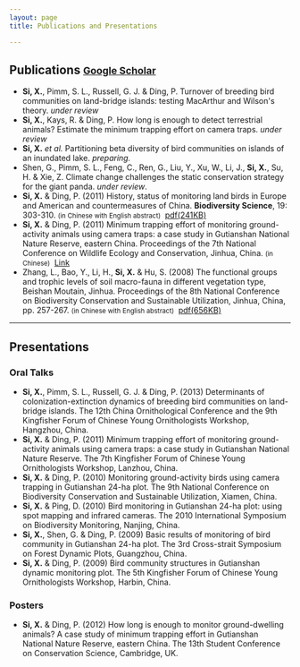 ```yaml
---
layout: page
title: Publications and Presentations

---
```



## Publications <small>[**Google Scholar**](http://scholar.google.com/citations?user=wI1qfPsAAAAJ&hl=en)</small> 


-   **Si, X.**, Pimm, S. L., Russell, G. J. & Ding, P. Turnover of breeding bird communities on land-bridge islands: testing MacArthur and Wilson's theory. *under review*
-   **Si, X.**, Kays, R. & Ding, P. How long is enough to detect terrestrial animals? Estimate the minimum trapping effort on camera traps. *under review*
-   **Si, X.** *et al.* Partitioning beta diversity of bird communities on islands of an inundated lake. *preparing.*
-   Shen, G., Pimm, S. L., Feng, C., Ren, G., Liu, Y., Xu, W., Li, J., **Si, X.**, Su, H. & Xie, Z. Climate change challenges the static conservation strategy for the giant panda. *under review*.
-   **Si, X.** & Ding, P. (2011) History, status of monitoring land birds in Europe and American and countermeasures of China. **Biodiversity Science**, 19: 303-310. <small>(in Chinese with English abstract)</small>  [pdf(241KB)](http://sixf.org/files/articles/Si-Ding-2011.pdf)
-   **Si, X.** & Ding, P. (2011) Minimum trapping effort of monitoring ground-activity animals using camera traps: a case study in Gutianshan National Nature Reserve, eastern China. Proceedings of the 7th National Conference on Wildlife Ecology and Conservation, Jinhua, China. <small>(in Chinese)</small>  [Link](http://cpfd.cnki.com.cn/Article/CPFDTOTAL-ZWRQ201110002152.htm)
-   Zhang, L., Bao, Y., Li, H., **Si, X.** & Hu, S. (2008) The functional groups and trophic levels of soil macro-fauna in different vegetation type, Beishan Moutain, Jinhua. Proceedings of the 8th National Conference on Biodiversity Conservation and Sustainable Utilization, Jinhua, China, pp. 257-267. <small>(in Chinese with English abstract)</small>  [pdf(656KB)](http://sixf.org/files/articles/Zhang-etal-2008.pdf)


---

## Presentations

### Oral Talks

-   **Si, X.**, Pimm, S. L., Russell, G. J. & Ding, P. (2013) Determinants of colonization-extinction dynamics of breeding bird communities on land-bridge islands. The 12th China Ornithological Conference and the 9th Kingfisher Forum of Chinese Young Ornithologists Workshop, Hangzhou, China.
-   **Si, X.** & Ding, P. (2011) Minimum trapping effort of monitoring ground-activity animals using camera traps: a case study in Gutianshan National Nature Reserve. The 7th Kingfisher Forum of Chinese Young Ornithologists Workshop, Lanzhou, China.
-   **Si, X.** & Ding, P. (2010) Monitoring ground-activity birds using camera trapping in Gutianshan 24-ha plot. The 9th National Conference on Biodiversity Conservation and Sustainable Utilization, Xiamen, China.
-   **Si, X.** & Ping, D. (2010) Bird monitoring in Gutianshan 24-ha plot: using spot mapping and infrared cameras. The 2010 International Symposium on Biodiversity Monitoring, Nanjing, China.
-   **Si, X.**, Shen, G. & Ding, P. (2009) Basic results of monitoring of bird community in Gutianshan 24-ha plot. The 3rd Cross-strait Symposium on Forest Dynamic Plots, Guangzhou, China.
-   **Si, X.** & Ding, P. (2009) Bird community structures in Gutianshan dynamic monitoring plot. The 5th Kingfisher Forum of Chinese Young Ornithologists Workshop, Harbin, China.

### Posters

-   **Si, X.** & Ding, P. (2012) How long is enough to monitor ground-dwelling animals? A case study of minimum trapping effort in Gutianshan National Nature Reserve, eastern China. The 13th Student Conference on Conservation Science, Cambridge, UK.